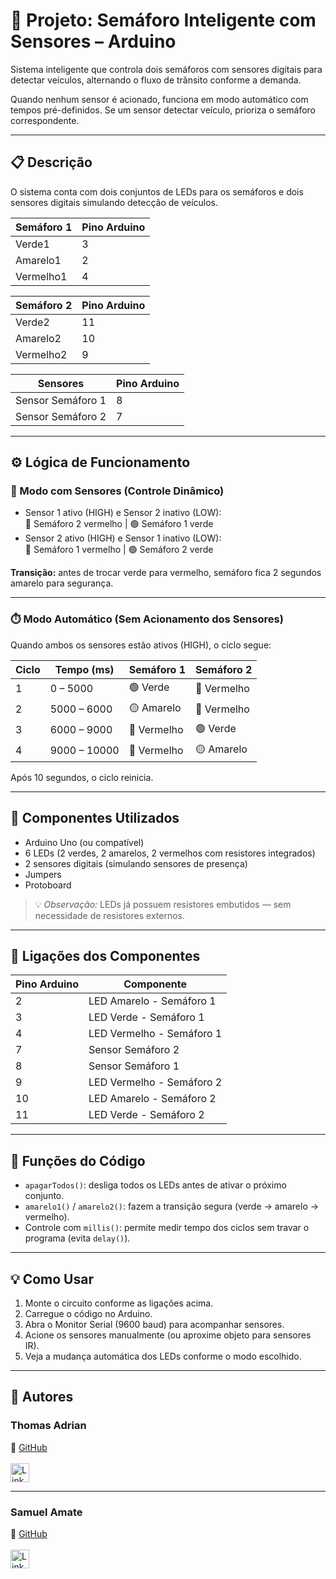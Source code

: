 # 🚦 Projeto: Semáforo Inteligente com Sensores – Arduino

Sistema inteligente que controla dois semáforos com sensores digitais para detectar veículos, alternando o fluxo de trânsito conforme a demanda.

Quando nenhum sensor é acionado, funciona em modo automático com tempos pré-definidos. Se um sensor detectar veículo, prioriza o semáforo correspondente.

---

## 📋 Descrição

O sistema conta com dois conjuntos de LEDs para os semáforos e dois sensores digitais simulando detecção de veículos.

| **Semáforo 1**        | **Pino Arduino** |
|-----------------------|------------------|
| Verde1                | 3                |
| Amarelo1              | 2                |
| Vermelho1             | 4                |

| **Semáforo 2**        | **Pino Arduino** |
|-----------------------|------------------|
| Verde2                | 11               |
| Amarelo2              | 10               |
| Vermelho2             | 9                |

| **Sensores**          | **Pino Arduino** |
|-----------------------|------------------|
| Sensor Semáforo 1     | 8                |
| Sensor Semáforo 2     | 7                |

---

## ⚙️ Lógica de Funcionamento

### 🚗 Modo com Sensores (Controle Dinâmico)

- Sensor 1 ativo (HIGH) e Sensor 2 inativo (LOW):  
  🔴 Semáforo 2 vermelho | 🟢 Semáforo 1 verde  
- Sensor 2 ativo (HIGH) e Sensor 1 inativo (LOW):  
  🔴 Semáforo 1 vermelho | 🟢 Semáforo 2 verde  

**Transição:** antes de trocar verde para vermelho, semáforo fica 2 segundos amarelo para segurança.

---

### ⏱️ Modo Automático (Sem Acionamento dos Sensores)

Quando ambos os sensores estão ativos (HIGH), o ciclo segue:

| Ciclo | Tempo (ms) | Semáforo 1 | Semáforo 2 |
|-------|------------|------------|------------|
| 1     | 0 – 5000   | 🟢 Verde   | 🔴 Vermelho|
| 2     | 5000 – 6000| 🟡 Amarelo | 🔴 Vermelho|
| 3     | 6000 – 9000| 🔴 Vermelho| 🟢 Verde   |
| 4     | 9000 – 10000| 🔴 Vermelho| 🟡 Amarelo |

Após 10 segundos, o ciclo reinicia.

---

## 🔌 Componentes Utilizados

- Arduino Uno (ou compatível)  
- 6 LEDs (2 verdes, 2 amarelos, 2 vermelhos com resistores integrados)  
- 2 sensores digitais (simulando sensores de presença)  
- Jumpers  
- Protoboard  

> 💡 *Observação:* LEDs já possuem resistores embutidos — sem necessidade de resistores externos.

---

## 🔧 Ligações dos Componentes

| Pino Arduino | Componente                  |
|--------------|-----------------------------|
| 2            | LED Amarelo - Semáforo 1    |
| 3            | LED Verde - Semáforo 1      |
| 4            | LED Vermelho - Semáforo 1   |
| 7            | Sensor Semáforo 2           |
| 8            | Sensor Semáforo 1           |
| 9            | LED Vermelho - Semáforo 2   |
| 10           | LED Amarelo - Semáforo 2    |
| 11           | LED Verde - Semáforo 2      |

---

## 🧩 Funções do Código

- `apagarTodos()`: desliga todos os LEDs antes de ativar o próximo conjunto.  
- `amarelo1()` / `amarelo2()`: fazem a transição segura (verde → amarelo → vermelho).  
- Controle com `millis()`: permite medir tempo dos ciclos sem travar o programa (evita `delay()`).  

---

## 💡 Como Usar

1. Monte o circuito conforme as ligações acima.  
2. Carregue o código no Arduino.  
3. Abra o Monitor Serial (9600 baud) para acompanhar sensores.  
4. Acione os sensores manualmente (ou aproxime objeto para sensores IR).  
5. Veja a mudança automática dos LEDs conforme o modo escolhido.

---

## 👤 Autores

### Thomas Adrian  
🔗 [GitHub](https://github.com/Thomas-Adrian-Soler-Nilsson)  
<a href="https://www.linkedin.com/in/thomas-adrian" target="_blank">  
  <img src="https://raw.githubusercontent.com/rahuldkjain/github-profile-readme-generator/master/src/images/icons/Social/linked-in-alt.svg" alt="LinkedIn" width="30" />  
</a>  

---

### Samuel Amate  
🔗 [GitHub](https://github.com/SamuelAmate)  
<a href="https://linkedin.com/in/samuel-amate" target="_blank">  
  <img src="https://raw.githubusercontent.com/rahuldkjain/github-profile-readme-generator/master/src/images/icons/Social/linked-in-alt.svg" alt="LinkedIn" width="30" />  
</a>
